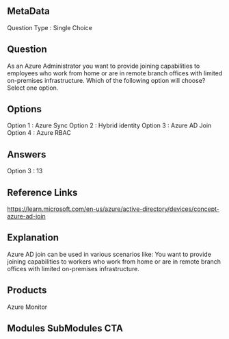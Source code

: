 ## MetaData
Question Type : Single Choice

## Question
As an Azure Administrator you want to provide joining capabilities to employees who work from home or are in remote branch offices with limited on-premises infrastructure. Which of the following option will choose? Select one option. 

## Options
Option 1 : Azure Sync
Option 2 : Hybrid identity
Option 3 : Azure AD Join
Option 4 : Azure RBAC

## Answers
Option 3 : 13

## Reference Links
https://learn.microsoft.com/en-us/azure/active-directory/devices/concept-azure-ad-join 

## Explanation 
Azure AD join can be used in various scenarios like: You want to provide joining capabilities to workers who work from home or are in remote branch offices with limited on-premises infrastructure. 

## Products 
Azure Monitor

## Modules SubModules CTA 


